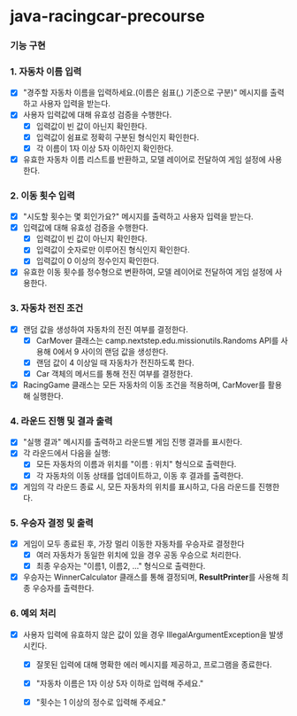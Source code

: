 # java-racingcar-precourse
### 기능 구현
### 1. **자동차 이름 입력**

- [x] "경주할 자동차 이름을 입력하세요.(이름은 쉼표(,) 기준으로 구분)" 메시지를 출력하고 사용자 입력을 받는다.
- [x] 사용자 입력값에 대해 유효성 검증을 수행한다.
    - [x] 입력값이 빈 값이 아닌지 확인한다.
    - [x] 입력값이 쉼표로 정확히 구분된 형식인지 확인한다.
    - [x] 각 이름이 1자 이상 5자 이하인지 확인한다.
- [x] 유효한 자동차 이름 리스트를 반환하고, 모델 레이어로 전달하여 게임 설정에 사용한다.

### 2. **이동 횟수 입력**

- [x] "시도할 횟수는 몇 회인가요?" 메시지를 출력하고 사용자 입력을 받는다.
- [x] 입력값에 대해 유효성 검증을 수행한다.
    - [x] 입력값이 빈 값이 아닌지 확인한다.
    - [x] 입력값이 숫자로만 이루어진 형식인지 확인한다.
    - [x] 입력값이 0 이상의 정수인지 확인한다.
        
- [x] 유효한 이동 횟수를 정수형으로 변환하여, 모델 레이어로 전달하여 게임 설정에 사용한다.

### 3. **자동차 전진 조건**

- [x] 랜덤 값을 생성하여 자동차의 전진 여부를 결정한다.
    - [x] CarMover 클래스는 camp.nextstep.edu.missionutils.Randoms API를 사용해 0에서 9 사이의 랜덤 값을 생성한다.
    - [x] 랜덤 값이 4 이상일 때 자동차가 전진하도록 한다.
    - [x] Car 객체의 메서드를 통해 전진 여부를 결정한다.
- [x] RacingGame 클래스는 모든 자동차의 이동 조건을 적용하며, CarMover를 활용해 실행한다.
  
### 4. **라운드 진행 및 결과 출력**

- [x] "실행 결과" 메시지를 출력하고 라운드별 게임 진행 결과를 표시한다.
- [x] 각 라운드에서 다음을 실행:
    - [x] 모든 자동차의 이름과 위치를 "이름 : 위치" 형식으로 출력한다.
    - [x] 각 자동차의 이동 상태를 업데이트하고, 이동 후 결과를 출력한다.
- [x] 게임의 각 라운드 종료 시, 모든 자동차의 위치를 표시하고, 다음 라운드를 진행한다.

### 5. **우승자 결정 및 출력**

- [x] 게임이 모두 종료된 후, 가장 멀리 이동한 자동차를 우승자로 결정한다
    - [x] 여러 자동차가 동일한 위치에 있을 경우 공동 우승으로 처리한다.
    - [x] 최종 우승자는 "이름1, 이름2, ..." 형식으로 출력한다.
- [x] 우승자는 WinnerCalculator 클래스를 통해 결정되며, **ResultPrinter**를 사용해 최종 우승자를 출력한다.

### 6. **예외 처리**

- [x] 사용자 입력에 유효하지 않은 값이 있을 경우 IllegalArgumentException을 발생시킨다.
    - [x] 잘못된 입력에 대해 명확한 에러 메시지를 제공하고, 프로그램을 종료한다.
    - [x] "자동차 이름은 1자 이상 5자 이하로 입력해 주세요."
    - [x] "횟수는 1 이상의 정수로 입력해 주세요."

